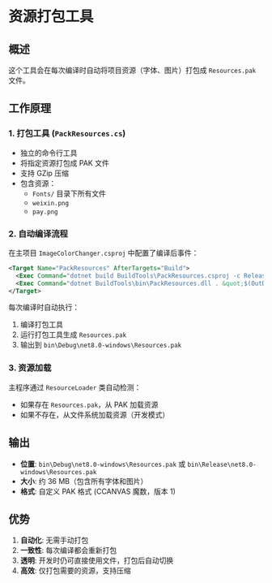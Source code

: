 # 资源打包工具

## 概述
这个工具会在每次编译时自动将项目资源（字体、图片）打包成 `Resources.pak` 文件。

## 工作原理

### 1. 打包工具 (`PackResources.cs`)
- 独立的命令行工具
- 将指定资源打包成 PAK 文件
- 支持 GZip 压缩
- 包含资源：
  - `Fonts/` 目录下所有文件
  - `weixin.png`
  - `pay.png`

### 2. 自动编译流程
在主项目 `ImageColorChanger.csproj` 中配置了编译后事件：
```xml
<Target Name="PackResources" AfterTargets="Build">
  <Exec Command="dotnet build BuildTools\PackResources.csproj -c Release -o BuildTools\bin" />
  <Exec Command="dotnet BuildTools\bin\PackResources.dll . &quot;$(OutDir)Resources.pak&quot;" />
</Target>
```

每次编译时自动执行：
1. 编译打包工具
2. 运行打包工具生成 `Resources.pak`
3. 输出到 `bin\Debug\net8.0-windows\Resources.pak`

### 3. 资源加载
主程序通过 `ResourceLoader` 类自动检测：
- 如果存在 `Resources.pak`，从 PAK 加载资源
- 如果不存在，从文件系统加载资源（开发模式）

## 输出
- **位置**: `bin\Debug\net8.0-windows\Resources.pak` 或 `bin\Release\net8.0-windows\Resources.pak`
- **大小**: 约 36 MB（包含所有字体和图片）
- **格式**: 自定义 PAK 格式 (CCANVAS 魔数，版本 1)

## 优势
1. **自动化**: 无需手动打包
2. **一致性**: 每次编译都会重新打包
3. **透明**: 开发时仍可直接使用文件，打包后自动切换
4. **高效**: 仅打包需要的资源，支持压缩

